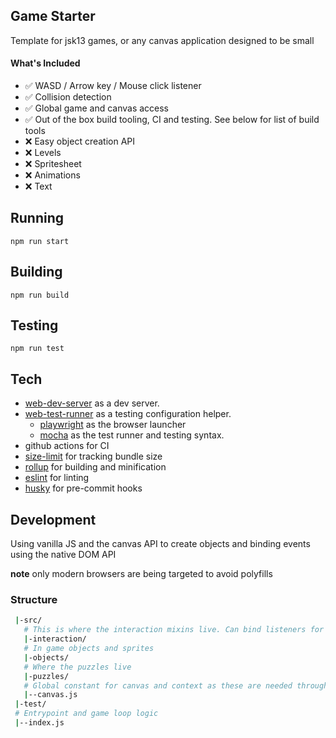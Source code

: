 ## Game Starter
Template for jsk13 games, or any canvas application designed to be small

#### What's Included
 - ✅ WASD / Arrow key / Mouse click listener
 - ✅ Collision detection
 - ✅ Global game and canvas access
 - ✅ Out of the box build tooling, CI and testing. See below for list of build tools
 - ❌ Easy object creation API
 - ❌ Levels
 - ❌ Spritesheet
 - ❌ Animations
 - ❌ Text

## Running
`npm run start`

## Building
`npm run build`

## Testing
`npm run test`

## Tech
 * [web-dev-server](https://modern-web.dev/docs/dev-server/overview/) as a dev server.
 * [web-test-runner](https://modern-web.dev/docs/test-runner/overview/) as a testing configuration helper.
    * [playwright](https://modern-web.dev/docs/test-runner/browser-launchers/playwright/) as the browser launcher
    * [mocha](https://mochajs.org/) as the test runner and testing syntax.
 * github actions for CI
 * [size-limit](https://github.com/ai/size-limit) for tracking bundle size
 * [rollup](https://rollupjs.org/guide/en/) for building and minification
 * [eslint](https://eslint.org/) for linting
 * [husky](https://github.com/typicode/husky) for pre-commit hooks

## Development
Using vanilla JS and the canvas API to create objects and binding events using the native DOM API

**note** only modern browsers are being targeted to avoid polyfills

### Structure
```bash
 |-src/
   # This is where the interaction mixins live. Can bind listeners for keyboard events to objects with these.
   |-interaction/
   # In game objects and sprites
   |-objects/
   # Where the puzzles live
   |-puzzles/
   # Global constant for canvas and context as these are needed throughout. This should not import anything else to avoid cyclic dependencies.
   |--canvas.js
 |-test/
 # Entrypoint and game loop logic
 |--index.js
```

